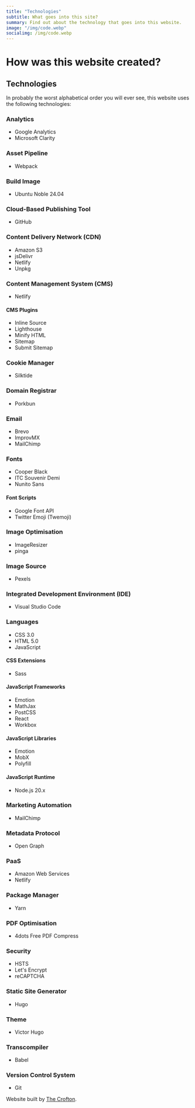 ```yaml
---
title: "Technologies"
subtitle: What goes into this site?
summary: Find out about the technology that goes into this website.
image: "/img/code.webp"
socialimg: /img/code.webp
---
```


# How was this website created?

## Technologies

In probably the worst alphabetical order you will ever see, this website uses the following technologies:

### Analytics

- Google Analytics
- Microsoft Clarity

### Asset Pipeline

- Webpack

### Build Image

- Ubuntu Noble 24.04

### Cloud-Based Publishing Tool

- GitHub

### Content Delivery Network (CDN)

- Amazon S3
- jsDelivr
- Netlify
- Unpkg

### Content Management System (CMS)

- Netlify

#### CMS Plugins

- Inline Source
- Lighthouse
- Minify HTML
- Sitemap
- Submit Sitemap

### Cookie Manager

- Silktide

### Domain Registrar

- Porkbun

### Email

- Brevo
- ImprovMX
- MailChimp

### Fonts

- Cooper Black
- ITC Souvenir Demi
- Nunito Sans

#### Font Scripts

- Google Font API
- Twitter Emoji (Twemoji)

### Image Optimisation

- ImageResizer
- pinga

### Image Source

- Pexels

### Integrated Development Environment (IDE)

- Visual Studio Code

### Languages

- CSS 3.0
- HTML 5.0
- JavaScript

#### CSS Extensions

- Sass

#### JavaScript Frameworks

- Emotion
- MathJax
- PostCSS
- React
- Workbox

#### JavaScript Libraries

- Emotion
- MobX
- Polyfill

#### JavaScript Runtime

- Node.js 20.x

### Marketing Automation

- MailChimp

### Metadata Protocol

- Open Graph

### PaaS

- Amazon Web Services
- Netlify

### Package Manager

- Yarn

### PDF Optimisation

- 4dots Free PDF Compress

### Security

- HSTS
- Let's Encrypt
- reCAPTCHA

### Static Site Generator

- Hugo

### Theme

- Victor Hugo

### Transcompiler

- Babel

### Version Control System

- Git

Website built by [The Crofton](https://neoski.uk/skinnermedia/crofton).
